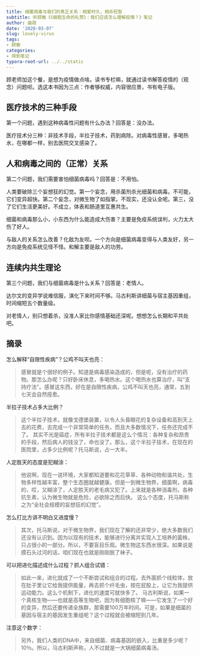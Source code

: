 ```yaml
---
title: 细菌病毒与我们的真正关系：相爱时久，相杀短暂
subtitle: 听顾衡《《细胞生命的礼赞》：我们应该怎么理解疫情？》笔记 
author: 曲政
date: '2020-03-07'
slug: lovely-virus
tags:
- 顾衡
categories:
- 得到笔记
typora-root-url: ../../static
---
```


顾老师加这个餐，是想为疫情做点啥。读书专栏嘛，就通过读书解答疫情的（观念）问题呗。选这本书因为三点：作者够权威，内容很应景，书有电子版。

## 医疗技术的三种手段

第一个问题，遇到这种病毒性问题有什么办法？回答是：没办法。

医疗技术分三种：非技术手段，半拉子技术，药到病除。对病毒性感冒，多喝热水，在哪都一样，别去医院交叉感染了。

## 人和病毒之间的（正常）关系

第二个问题，我们需要害怕细菌病毒吗？回答是：不用怕。

人类要破除三个妄想狂的幻觉。第一个妄念，用杀菌剂杀光细菌和病毒。不可能，它们变异超快。第二个妄念，对微生物了如指掌。不现实，还没认全呢。第三，没了它们生活更美好。不成立，体表和肠道里互惠共生。

细菌和病毒那么小，小东西为什么能造成大伤害？主要是免疫系统误判，火力太大伤了好人。

与敌人的关系怎么改善？化敌为友呗。一个方向是细菌病毒变得与人类友好，另一方向是免疫系统见怪不怪。和解主要是敌人的功劳。

## 连续内共生理论

第三个问题，我们与细菌病毒是什么关系？回答是：老情人。

达尔文的变异学说难信服，演化下来时间不够。马古利斯讲细菌与宿主基因重组，时间缩短五个数量级。

对老情人，别只想着杀，没准人家比你感情基础还深呢。想想怎么长期和平共处吧。

## 摘录

怎么解释“自限性疾病”？公鸡不叫天也亮：

>   感冒就是个很好的例子。知道是病毒感染造成的，但是呢，没有治疗的药物。那怎么办呢？只好卧床休息，多喝热水。这个喝热水也算治疗，叫“支持疗法”。感冒这东西，好在是自限性疾病，公鸡不叫天也亮，通常，五到七天会自然痊愈。

半拉子技术占多大比例？

>   这个半拉子技术，就像戈德堡装置，以令人头昏眼花的复杂设备和高到天上去的花费，去完成一个非常简单的任务。而且大多数情况下，任务还完成不了。
>   其实不光是癌症，所有半拉子技术都是这么个情况：各种复杂和昂贵的手段，然后病人的钱没了，命也没了。那么，这个半拉子技术，在现在的医院里，占多少比例呢？托马斯说，占一大半。

人定胜天的态度是犯糊涂：

>   他说啊，现在一说环境，大家都知道要和花花草草、各种动物和谐共处，生物多样性越丰富，整个生态圈就越健康。但是一到微生物界，细菌啊，病毒的，哎，又糊涂了，人定胜天的老毛病又犯了。上来就是各种消毒剂，各种抗生素，认为微生物就是危险，必欲除之而后快。
>   这么个态度，托马斯称之为“全社会规模的妄想狂的幻觉”。

怎么打比方讲不明白又进度慢？

>   其次，托马斯说，对于微生物界，我们现在了解的还非常少，绝大多数我们还没有认识到。因为以现有的技术，能够进行分离并实现人工培养的菌株，只占很小的一部分。所以，不要盲目乐观。微生物这东西水很深。如果说是摸石头过河的话，咱们现在也就是刚刚脱了袜子。

可以把进化描述成什么过程？抓人组合试错：

>   如此一来，进化就成了一个不断尝试和组合的过程。去外面抓个线粒体，放在肚子里让它给我提供能量，再去抓个纤毛虫，按在屁股上，让它为我提供运动能力。这么个机制下，进化的速度可就快多了。
>   马古利斯说，如果一个真核生物——也就是高等生物吧，因为有细胞核了嘛——它发生了一个好的变异，然后还要传递全族群，那需要100万年时间。可是，如果是细菌的基因与宿主的基因发生重组呢？这个过程就会被缩短到几年。

注意这个数字：

>   另外，我们人类的DNA中，来自细菌、病毒基因的嵌入，比重是多少呢？10％。所以，马古利斯声称，人不过就是一大锅细菌病毒汤。